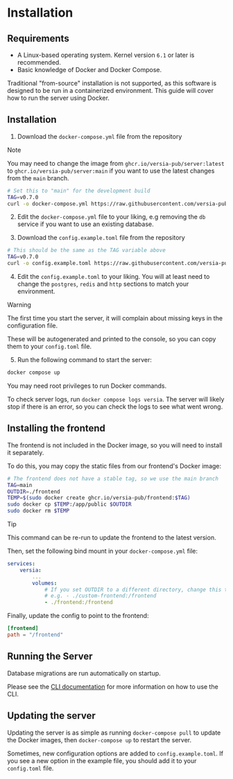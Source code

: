 # Installation

## Requirements

-   A Linux-based operating system. Kernel version `6.1` or later is recommended.
-   Basic knowledge of Docker and Docker Compose.

Traditional "from-source" installation is not supported, as this software is designed to be run in a containerized environment. This guide will cover how to run the server using Docker.

## Installation

1. Download the `docker-compose.yml` file from the repository

> [!NOTE]
> You may need to change the image from `ghcr.io/versia-pub/server:latest` to `ghcr.io/versia-pub/server:main` if you want to use the latest changes from the `main` branch.

```bash
# Set this to "main" for the development build
TAG=v0.7.0
curl -o docker-compose.yml https://raw.githubusercontent.com/versia-pub/server/$TAG/docker-compose.yml
```

2. Edit the `docker-compose.yml` file to your liking, e.g removing the `db` service if you want to use an existing database.

3. Download the `config.example.toml` file from the repository

```bash
# This should be the same as the TAG variable above
TAG=v0.7.0
curl -o config.example.toml https://raw.githubusercontent.com/versia-pub/server/$TAG/config/config.example.toml
```

4. Edit the `config.example.toml` to your liking. You will at least need to change the `postgres`, `redis` and `http` sections to match your environment.

> [!WARNING]
> The first time you start the server, it will complain about missing keys in the configuration file.
>
> These will be autogenerated and printed to the console, so you can copy them to your `config.toml` file.

5. Run the following command to start the server:

```bash
docker compose up
```

You may need root privileges to run Docker commands.

To check server logs, run `docker compose logs versia`. The server will likely stop if there is an error, so you can check the logs to see what went wrong.

## Installing the frontend

The frontend is not included in the Docker image, so you will need to install it separately.

To do this, you may copy the static files from our frontend's Docker image:

```bash
# The frontend does not have a stable tag, so we use the main branch
TAG=main
OUTDIR=./frontend
TEMP=$(sudo docker create ghcr.io/versia-pub/frontend:$TAG)
sudo docker cp $TEMP:/app/public $OUTDIR
sudo docker rm $TEMP
```

> [!TIP]
>
> This command can be re-run to update the frontend to the latest version.

Then, set the following bind mount in your `docker-compose.yml` file:

```yaml
services:
    versia:
        ...
        volumes:
            # If you set OUTDIR to a different directory, change this to match
            # e.g. - ./custom-frontend:/frontend
            - ./frontend:/frontend
```

Finally, update the config to point to the frontend:

```toml
[frontend]
path = "/frontend"
```

## Running the Server

Database migrations are run automatically on startup.

Please see the [CLI documentation](../cli/index.md) for more information on how to use the CLI.

## Updating the server

Updating the server is as simple as running `docker-compose pull` to update the Docker images, then `docker-compose up` to restart the server.

Sometimes, new configuration options are added to `config.example.toml`. If you see a new option in the example file, you should add it to your `config.toml` file.
